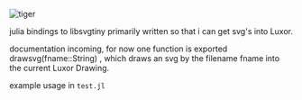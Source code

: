 ![tiger](https://user-images.githubusercontent.com/58146965/160720532-489f2660-76d4-468d-b362-6042761de120.png)

julia bindings to libsvgtiny
primarily written so that i can get svg's into Luxor.

documentation incoming, for now one function is exported
drawsvg(fname::String) , which draws an svg by the filename
fname into the current Luxor Drawing. 

example usage in `test.jl`
